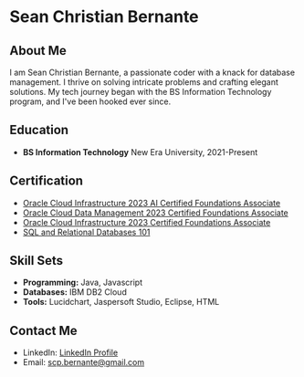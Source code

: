 # Sean Christian Bernante

## About Me
I am Sean Christian Bernante, a passionate coder with a knack for database management. I thrive on solving intricate problems and crafting elegant solutions. My tech journey began with the BS Information Technology program, and I've been hooked ever since.

## Education
- **BS Information Technology**
  New Era University, 2021-Present

## Certification
- [Oracle Cloud Infrastructure 2023 AI Certified Foundations Associate](https://catalog-education.oracle.com/pls/certview/sharebadge?id=01093C28AF5808F1C29B1BA36A12EF3779BFD5255C228C80ABB88CCCF24ED1CA)
- [Oracle Cloud Data Management 2023 Certified Foundations Associate](https://catalog-education.oracle.com/pls/certview/sharebadge?id=EE386E1A1CDE11272A8C1C4D445E03CD977743FC23378B31559A77E4F1DFB932)
- [Oracle Cloud Infrastructure 2023 Certified Foundations Associate]((https://catalog-education.oracle.com/pls/certview/sharebadge?id=4B15F5133A9C7729A2A701DBC246184C1AF8AC6B2537F6CE3AC5843C609BB33B))
- [SQL and Relational Databases 101](https://courses.cognitiveclass.ai/certificates/64cc30a904094a6db79953641d496bfc)

## Skill Sets
- **Programming:** Java, Javascript
- **Databases:** IBM DB2 Cloud
- **Tools:** Lucidchart, Jaspersoft Studio, Eclipse, HTML

## Contact Me
- LinkedIn: [LinkedIn Profile](https://www.linkedin.com/in/sean-christian-bernante-1126b32a4/)
- Email: scp.bernante@gmail.com
